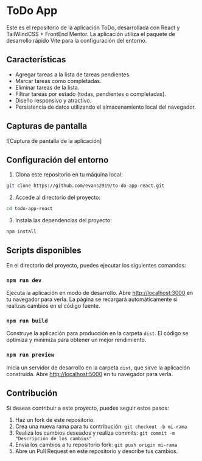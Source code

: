 # ToDo App

Este es el repositorio de la aplicación ToDo, desarrollada con React y TailWindCSS + FrontEnd Mentor. La aplicación utiliza el paquete de desarrollo rápido Vite para la configuración del entorno.

## Características

- Agregar tareas a la lista de tareas pendientes.
- Marcar tareas como completadas.
- Eliminar tareas de la lista.
- Filtrar tareas por estado (todas, pendientes o completadas).
- Diseño responsivo y atractivo.
- Persistencia de datos utilizando el almacenamiento local del navegador.

## Capturas de pantalla

![Captura de pantalla de la aplicación]

## Configuración del entorno

1. Clona este repositorio en tu máquina local:

```bash
git clone https://github.com/evans2919/to-do-app-react.git
```

2. Accede al directorio del proyecto:

```bash
cd todo-app-react
```

3. Instala las dependencias del proyecto:

```bash
npm install
```

## Scripts disponibles

En el directorio del proyecto, puedes ejecutar los siguientes comandos:

### `npm run dev`

Ejecuta la aplicación en modo de desarrollo. Abre [http://localhost:3000](http://localhost:3000) en tu navegador para verla. La página se recargará automáticamente si realizas cambios en el código fuente.

### `npm run build`

Construye la aplicación para producción en la carpeta `dist`. El código se optimiza y minimiza para obtener un mejor rendimiento.

### `npm run preview`

Inicia un servidor de desarrollo en la carpeta `dist`, que sirve la aplicación construida. Abre [http://localhost:5000](http://localhost:5000) en tu navegador para verla.

## Contribución

Si deseas contribuir a este proyecto, puedes seguir estos pasos:

1. Haz un fork de este repositorio.
2. Crea una nueva rama para tu contribución: `git checkout -b mi-rama`
3. Realiza los cambios deseados y realiza commits: `git commit -m "Descripción de los cambios"`
4. Envía los cambios a tu repositorio fork: `git push origin mi-rama`
5. Abre un Pull Request en este repositorio y describe tus cambios.
